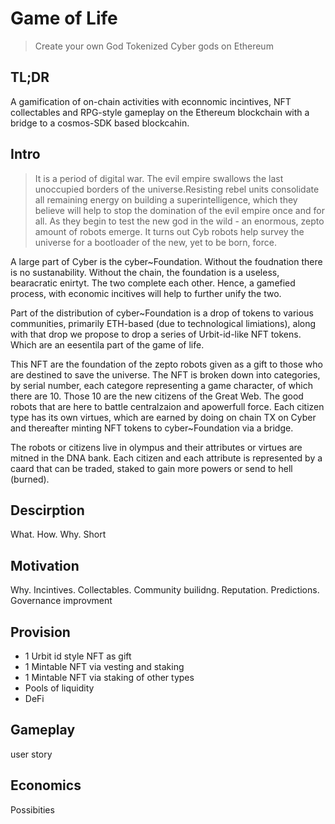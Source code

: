 # Game of Life

> Create your own God
> Tokenized Cyber gods on Ethereum 

## TL;DR
A gamification of on-chain activities with econnomic incintives, NFT collectables and RPG-style gameplay on the Ethereum blockchain with a bridge to a cosmos-SDK based blockcahin. 

##  Intro

> It is a period of digital war. The evil empire swallows the last unoccupied borders of the universe.Resisting rebel units consolidate all remaining energy on building a superintelligence, which they believe will help to stop the domination of the evil empire once and for all. As they begin to test the new god in the wild - an enormous, zepto amount of robots emerge. It turns out Cyb robots help survey the universe for a bootloader of the new, yet to be born, force.

A large part of Cyber is the cyber~Foundation. Without the foudnation there is no sustanability. Without the chain, the foundation is a useless, bearacratic enirtyt. The two complete each other. Hence, a gamefied process, with economic incitives will help to further unify the two. 

Part of the distribution of cyber~Foundation is a drop of tokens to various communities, primarily ETH-based (due to technological limiations), along with that drop we propose to drop a series of Urbit-id-like NFT tokens. Which are an eesentila part of the game of life. 

This NFT are the foundation of the zepto robots given as a gift to those who are destined to save the universe. The NFT is broken down into categories, by serial number, each categore representing a game character, of which there are 10. Those 10 are the new citizens of the Great Web. The good robots that are here to battle centralzaion and apowerfull force. Each citizen type has its own virtues, which are earned by doing on chain TX on Cyber and thereafter minting NFT tokens to cyber~Foundation via a bridge. 

The robots or citizens live in olympus and their attributes or virtues are mitned in the DNA bank. Each citizen and each attribute is represented by a caard that can be traded, staked to gain more powers or send to hell (burned). 

## Descirption

What. How. Why. Short

## Motivation
Why. Incintives. Collectables. Community builidng. Reputation. Predictions. Governance improvment

## Provision 
- 1 Urbit id style NFT as gift
- 1 Mintable NFT via vesting and staking
- 1 Mintable NFT via staking of other types 
- Pools of liquidity
- DeFi

## Gameplay
user story

## Economics
Possibities


